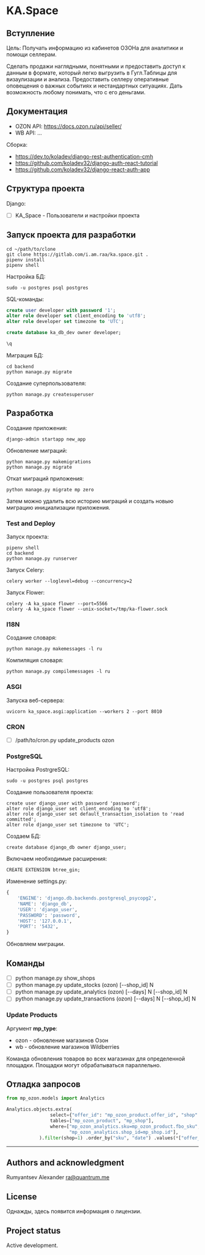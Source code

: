 # KA.Space

## Вступление

Цель: Получать информацию из кабинетов ОЗОНа для аналитики и помощи селлерам.

Сделать продажи наглядными, понятными и предоставить доступ к данным в формате, который
легко выгрузить в Гугл.Таблицы для визаулизации и анализа. Предоставить селлеру оперативные оповещения 
о важных событиях и нестандартных ситуациях. Дать возможность любому понимать, что с его деньгами. 

## Документация

* OZON API: https://docs.ozon.ru/api/seller/
* WB API: ...

Сборка:
* https://dev.to/koladev/django-rest-authentication-cmh
* https://github.com/koladev32/django-auth-react-tutorial
* https://github.com/koladev32/django-react-auth-app

## Структура проекта

Django:

- [ ] KA_Space - Пользователи и настройки проекта

## Запуск проекта для разработки

```
cd ~/path/to/clone
git clone https://gitlab.com/i.am.raa/ka.space.git .
pipenv install
pipenv shell
```

Настройка БД:
```
sudo -u postgres psql postgres
```

SQL-команды:
```SQL
create user developer with password '1';
alter role developer set client_encoding to 'utf8';
alter role developer set timezone to 'UTC';

create database ka_db_dev owner developer;

\q
```

Миграция БД:
```commandline
cd backend
python manage.py migrate
```

Создание суперпользователя:
```commandline
python manage.py createsuperuser
```

## Разработка

Создание приложения:
```commandline
django-admin startapp new_app
```

Обновление миграций:
```commandline
python manage.py makemigrations
python manage.py migrate
```

Откат миграций приложения:
```commandline
python manage.py migrate mp zero
```
Затем можно удалить всю историю миграций и создать новыю миграцию инициализации приложения.

### Test and Deploy

Запуск проекта:
```commandline
pipenv shell
cd backend
python manage.py runserver
```

Запуск Celery:
```commandline
celery worker --loglevel=debug --concurrency=2
```


Запуск Flower:
```commandline
celery -A ka_space flower --port=5566
celery -A ka_space flower --unix-socket=/tmp/ka-flower.sock
```

### I18N

Создание словаря:
```commandline
python manage.py makemessages -l ru
```

Компиляция словаря:
```commandline
python manage.py compilemessages -l ru
```

### ASGI

Запуска веб-сервера:
```commandline
uvicorn ka_space.asgi:application --workers 2 --port 8010
```

### CRON

- [ ] /path/to/cron.py update_products ozon

### PostgreSQL

Настройка PostrgreSQL:
```commandline
sudo -u postgres psql postgres
```

Создание пользователя проекта: 
```postgresql
create user django_user with password 'password';
alter role django_user set client_encoding to 'utf8';
alter role django_user set default_transaction_isolation to 'read committed';
alter role django_user set timezone to 'UTC';
```

Создаем БД:
```postgresql
create database django_db owner django_user;
```

Включаем необходимые расширения:
```postgresql
CREATE EXTENSION btree_gin;
```

Изменение settings.py:
```python
{
    'ENGINE': 'django.db.backends.postgresql_psycopg2',
    'NAME': 'django_db',
    'USER': 'django_user',
    'PASSWORD': 'password',
    'HOST': '127.0.0.1',
    'PORT': '5432',
}
```

Обновляем миграции.

## Команды

- [ ] python manage.py show_shops
- [ ] python manage.py update_stocks (ozon) [--shop_id] N
- [ ] python manage.py update_analytics (ozon) [--days] N [--shop_id] N
- [ ] python manage.py update_transactions (ozon) [--days] N [--shop_id] N

### Update Products

Аргумент **mp_type**:
* ozon - обновление магазинов Озон
* wb - обновление магазинов Wildberries

Команда обновления товаров во всех магазинах для определенной площадки. 
Площадки могут обрабатываться параллельно.

## Отладка запросов

```python
from mp_ozon.models import Analytics

Analytics.objects.extra(
                select={"offer_id": "mp_ozon_product.offer_id", "shop": "mp_shop.name"},
                tables=["mp_ozon_product", "mp_shop"],
                where=["mp_ozon_analytics.sku=mp_ozon_product.fbo_sku", 
                       "mp_ozon_analytics.shop_id=mp_shop.id"],
            ).filter(shop=1) .order_by("sku", "date") .values(*["offer_id", "date"])
```

***


## Authors and acknowledgment
Rumyantsev Alexander <ra@quantrum.me>

## License
Однажды, здесь появится информация о лицензии.

## Project status
Active development.
